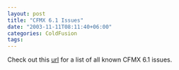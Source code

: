```yaml
---
layout: post
title: "CFMX 6.1 Issues"
date: "2003-11-11T08:11:40+06:00"
categories: ColdFusion 
tags: 
---
```


Check out this <a href="http://www.macromedia.com/support/coldfusion/ts/documents/cfmx61_issues.htm">url</a> for a list of all known CFMX 6.1 issues.